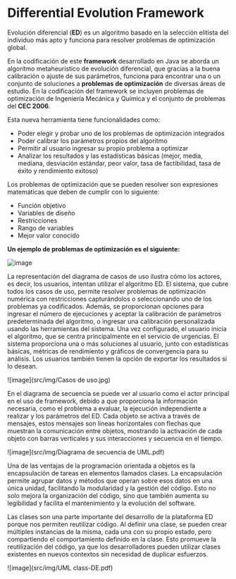# Differential Evolution Framework

Evolución diferencial (**ED**) es un algoritmo basado en la selección elitista del individuo más apto y funciona para resolver problemas de optimización global.

En la codificación de este **framework** desarrollado en Java se aborda un algoritmo metaheurístico de evolución diferencial,
que gracias a la buena calibración o ajuste de sus parámetros, funciona para encontrar
una o un conjunto de soluciones a **problemas de optimización** de diversas áreas de
estudio. En la codificación del framework se
incluyen problemas de optimización de Ingeniería Mecánica y Química y el conjunto de problemas del **CEC 2006**.

Esta nueva herramienta tiene funcionalidades como: 

- Poder elegir y probar uno de los problemas de optimización integrados
- Poder calibrar los parámetros propios del algoritmo
- Permitir al usuario ingresar su propio problema a optimizar
- Analizar los resultados y las estadísticas básicas (mejor, media, mediana, desviación estándar, peor valor, tasa de factibilidad, tasa de éxito y rendimiento exitoso)

Los problemas de optimización que se pueden resolver son expresiones matemáticas que deben de cumplir con lo siguiente:

- Función objetivo
- Variables de diseño
- Restricciones
- Rango de variables
- Mejor valor conocido

**Un ejemplo de problemas de optimización es el siguiente:**

![image](https://user-images.githubusercontent.com/52833089/155066384-74753153-a297-40f4-9eab-2e0c77b1e1ef.png)

La representación del diagrama de casos de uso ilustra cómo los actores, es decir, los usuarios, intentan utilizar el algoritmo ED. El sistema, que cubre todos los casos de uso, permite resolver problemas de optimización numérica con restricciones capturándolos o seleccionando uno de los problemas ya codificados. Además, se proporcionan opciones para ingresar el número de ejecuciones y aceptar la calibración de parámetros predeterminada del algoritmo, o ingresar una calibración personalizada usando las herramientas del sistema. Una vez configurado, el usuario inicia el algoritmo, que se centra principalmente en el servicio de urgencias. El sistema proporciona una o más soluciones al usuario, junto con estadísticas básicas, métricas de rendimiento y gráficos de convergencia para su análisis. Los usuarios también tienen la opción de exportar los resultados si lo desean.

![image](src/img/Casos de uso.jpg)

En el diagrama de secuencia se puede ver al usuario como el actor principal en el uso de framework, debido a que proporciona la información necesaria, como el problema a evaluar, la ejecución independiente a realizar y los parámetros del ED. Cada objeto se activa a través de mensajes, estos mensajes son líneas horizontales con flechas que muestran la comunicación entre objetos, mostrando la activación de cada objeto con barras verticales y sus interacciones y secuencia en el tiempo. 

![image](src/img/Diagrama de secuencia de UML.pdf)

Una de las ventajas de la programación orientada a objetos es la encapsulación de tareas en elementos llamados clases. La encapsulación permite agrupar datos y métodos que operan sobre esos datos en una única unidad, facilitando la modularidad y la gestión del código. Esto no solo mejora la organización del código, sino que también aumenta su legibilidad y facilita el mantenimiento y la evolución del software.

Las clases son una parte importante del desarrollo de la plataforma ED porque nos permiten reutilizar código. Al definir una clase, se pueden crear múltiples instancias de la misma, cada una con su propio estado, pero compartiendo el comportamiento definido en la clase. Esto promueve la reutilización del código, ya que los desarrolladores pueden utilizar clases existentes en nuevos contextos sin necesidad de duplicar esfuerzos.

![image](src/img/UML class-DE.pdf)
















